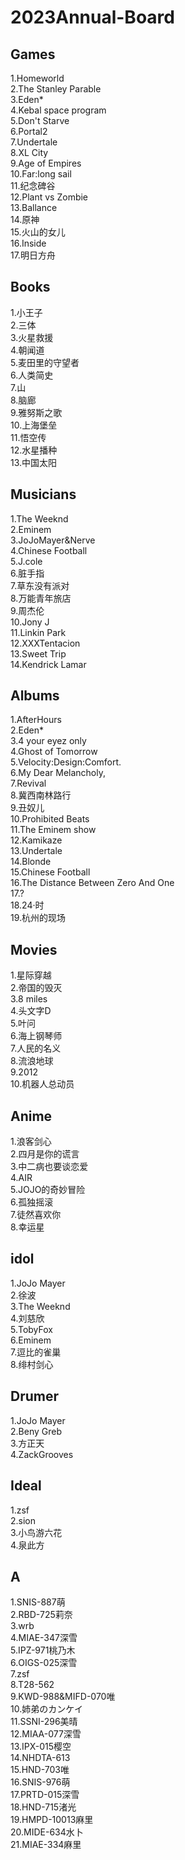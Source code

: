 # 2023Annual-Board

## Games
1.Homeworld  
2.The Stanley Parable  
3.Eden*  
4.Kebal space program  
5.Don't Starve  
6.Portal2  
7.Undertale  
8.XL City  
9.Age of Empires  
10.Far:long sail  
11.纪念碑谷  
12.Plant vs Zombie  
13.Ballance  
14.原神  
15.火山的女儿  
16.Inside  
17.明日方舟  

## Books
1.小王子  
2.三体  
3.火星救援  
4.朝闻道  
5.麦田里的守望者  
6.人类简史  
7.山  
8.脑廊  
9.雅努斯之歌  
10.上海堡垒  
11.悟空传  
12.水星播种  
13.中国太阳  
 
## Musicians
1.The Weeknd  
2.Eminem  
3.JoJoMayer&Nerve                   
4.Chinese Football  
5.J.cole   
6.脏手指  
7.草东没有派对  
8.万能青年旅店  
9.周杰伦  
10.Jony J  
11.Linkin Park  
12.XXXTentacion  
13.Sweet Trip  
14.Kendrick Lamar  


## Albums
1.AfterHours  
2.Eden*    
3.4 your eyez only   
4.Ghost of Tomorrow   
5.Velocity:Design:Comfort.  
6.My Dear Melancholy,  
7.Revival   
8.冀西南林路行  
9.丑奴儿  
10.Prohibited Beats  
11.The Eminem show   
12.Kamikaze  
13.Undertale  
14.Blonde  
15.Chinese Football  
16.The Distance Between Zero And One  
17.?  
18.24·时  
19.杭州的现场  

## Movies
1.星际穿越  
2.帝国的毁灭  
3.8 miles  
4.头文字D  
5.叶问  
6.海上钢琴师  
7.人民的名义  
8.流浪地球  
9.2012  
10.机器人总动员  

## Anime 
1.浪客剑心   
2.四月是你的谎言    
3.中二病也要谈恋爱  
4.AIR  
5.JOJO的奇妙冒险  
6.孤独摇滚  
7.徒然喜欢你  
8.幸运星  

## idol
1.JoJo Mayer  
2.徐波  
3.The Weeknd  
4.刘慈欣  
5.TobyFox  
6.Eminem  
7.逗比的雀巢  
8.绯村剑心  

## Drumer
1.JoJo Mayer  
2.Beny Greb  
3.方正天  
4.ZackGrooves  

## Ideal
1.zsf  
2.sion  
3.小鸟游六花    
4.泉此方  

## A
1.SNIS-887萌  
2.RBD-725莉奈  
3.wrb  
4.MIAE-347深雪  
5.IPZ-971桃乃木  
6.OIGS-025深雪  
7.zsf  
8.T28-562   
9.KWD-988&MIFD-070唯  
10.姉弟のカンケイ  
11.SSNI-296美晴  
12.MIAA-077深雪  
13.IPX-015樱空  
14.NHDTA-613  
15.HND-703唯  
16.SNIS-976萌  
17.PRTD-015深雪  
18.HND-715渚光  
19.HMPD-10013麻里  
20.MIDE-634水卜   
21.MIAE-334麻里  
